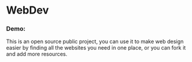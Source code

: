 WebDev
===
### Demo: []()

This is an open source public project, you can use it to make web design easier by finding all the websites you need in one place, or you can fork it and add more resources. 

<!-- screenshot -->
